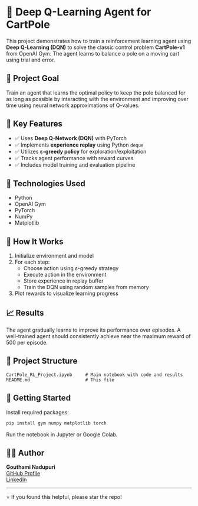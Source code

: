 # 🧠 Deep Q-Learning Agent for CartPole

This project demonstrates how to train a reinforcement learning agent using **Deep Q-Learning (DQN)** to solve the classic control problem **CartPole-v1** from OpenAI Gym. The agent learns to balance a pole on a moving cart using trial and error.

## 🎯 Project Goal

Train an agent that learns the optimal policy to keep the pole balanced for as long as possible by interacting with the environment and improving over time using neural network approximations of Q-values.

## 📌 Key Features

- ✅ Uses **Deep Q-Network (DQN)** with PyTorch
- ✅ Implements **experience replay** using Python `deque`
- ✅ Utilizes **ε-greedy policy** for exploration/exploitation
- ✅ Tracks agent performance with reward curves
- ✅ Includes model training and evaluation pipeline

## 🚀 Technologies Used

- Python
- OpenAI Gym
- PyTorch
- NumPy
- Matplotlib

## 🧠 How It Works

1. Initialize environment and model
2. For each step:
   - Choose action using ε-greedy strategy
   - Execute action in the environment
   - Store experience in replay buffer
   - Train the DQN using random samples from memory
3. Plot rewards to visualize learning progress

## 📈 Results

The agent gradually learns to improve its performance over episodes. A well-trained agent should consistently achieve near the maximum reward of 500 per episode.

## 📂 Project Structure

```
CartPole_RL_Project.ipynb     # Main notebook with code and results
README.md                     # This file
```

## 🏁 Getting Started

Install required packages:
```bash
pip install gym numpy matplotlib torch
```

Run the notebook in Jupyter or Google Colab.

## 🙋‍♀️ Author

**Gouthami Nadupuri**  
[GitHub Profile](https://github.com/GouthamiN25)  
[LinkedIn](https://www.linkedin.com/in/gouthami-nadupuri)

---

⭐ If you found this helpful, please star the repo!
